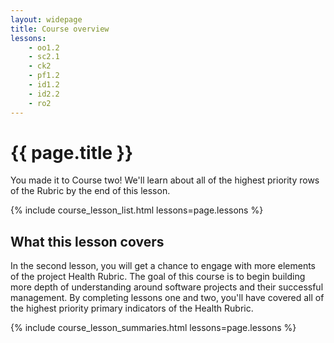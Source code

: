 ```yaml
---
layout: widepage
title: Course overview
lessons:
    - oo1.2
    - sc2.1
    - ck2
    - pf1.2
    - id1.2
    - id2.2
    - ro2
---
```


# {{ page.title }}

You made it to Course two! We'll learn about all of the highest priority rows of the Rubric by the end of this lesson.

{% include course_lesson_list.html lessons=page.lessons %}

## What this lesson covers

In the second lesson, you will get a chance to engage with more elements of the project Health Rubric. The goal of this course is to begin building more depth of understanding around software projects and their successful management. By completing lessons one and two, you'll have covered all of the highest priority primary indicators of the Health Rubric.

{% include course_lesson_summaries.html lessons=page.lessons %}
